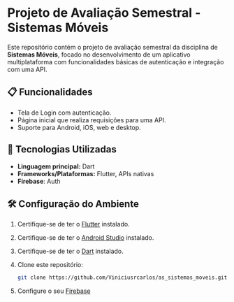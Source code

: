 # Projeto de Avaliação Semestral - Sistemas Móveis

Este repositório contém o projeto de avaliação semestral da disciplina de **Sistemas Móveis**, focado no desenvolvimento de um aplicativo multiplataforma com funcionalidades básicas de autenticação e integração com uma API.

## 📋 Funcionalidades

- Tela de Login com autenticação.
- Página inicial que realiza requisições para uma API.
- Suporte para Android, iOS, web e desktop.

## 🚀 Tecnologias Utilizadas

- **Linguagem principal:** Dart
- **Frameworks/Plataformas:** Flutter, APIs nativas
- **Firebase**: Auth

## 🛠️ Configuração do Ambiente

1. Certifique-se de ter o [Flutter](https://flutter.dev) instalado.

3. Certifique-se de ter o [Android Studio](https://developer.android.com/studio/install?hl=pt-br) instalado.
   
5. Certifique-se de ter o [Dart](https://dart.dev/) instalado.
   
6. Clone este repositório:
   ```bash
   git clone https://github.com/Viniciusrcarlos/as_sistemas_moveis.git

7. Configure o seu [Firebase](https://firebase.google.com/?hl=pt-br)
